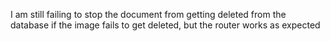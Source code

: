 I am still failing to stop the document from getting deleted from the database if the image fails to get deleted, but the router works as expected